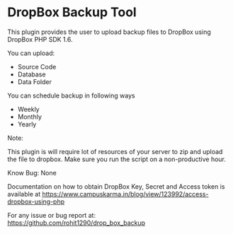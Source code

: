 DropBox Backup Tool
============

This plugin provides the user to upload backup files to DropBox using DropBox PHP SDK 1.6.

You can upload:
* Source Code
* Database
* Data Folder

You can schedule backup in following ways
* Weekly
* Monthly
* Yearly

Note:

This plugin is will require lot of resources of your server to zip and upload the file to dropbox. Make sure you run the script on a non-productive hour.


Know Bug:
None


Documentation on how to obtain DropBox Key, Secret and Access token is available at https://www.campuskarma.in/blog/view/123992/access-dropbox-using-php

For any issue or bug report at: https://github.com/rohit1290/drop_box_backup
